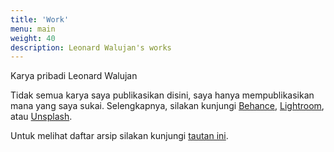 ```yaml
---
title: 'Work'
menu: main
weight: 40
description: Leonard Walujan's works
---
```


Karya pribadi Leonard Walujan

Tidak semua karya saya publikasikan disini, saya hanya mempublikasikan mana yang saya sukai. Selengkapnya, silakan kunjungi
<a href="https://www.behance.net/leonardwalujan" class="font-semibold hover:underline" target="_blank">Behance</a>, <a href="https://lightroom.adobe.com/u/leonardwalujan" class="font-semibold hover:underline" target="_blank">Lightroom</a>, atau <a href="https://unsplash.com/@leonardwalujan" class="font-semibold hover:underline" target="_blank">Unsplash</a>.

Untuk melihat daftar arsip silakan kunjungi <a href="/archive" class="font-semibold hover:underline" target="_blank">tautan ini</a>.
